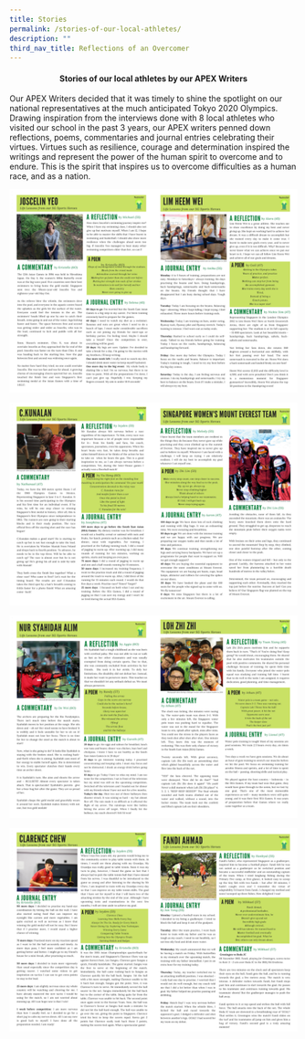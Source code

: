 ```yaml
---
title: Stories
permalink: /stories-of-our-local-athletes/
description: ""
third_nav_title: Reflections of an Overcomer
---
```

<h4 style="text-align: center;"><strong>Stories of our local athletes by our APEX Writers</strong></h4>
<p>Our APEX Writers decided that it was timely to shine the spotlight on our national representatives at the much anticipated Tokyo 2020 Olympics. Drawing inspiration from the interviews done with 8 local athletes who visited our school in the past 3 years, our APEX writers penned down reflections, poems, commentaries and journal entries celebrating their virtues. Virtues such as resilience, courage and determination inspired the writings and represent the power of the human spirit to overcome and to endure. This is the spirit that inspires us to overcome difficulties as a human race, and as a nation.</p>

![](/images/stories1.jpg)

![](/images/stories2.jpg)

![](/images/stories3.jpg)

![](/images/stories4.jpg)
